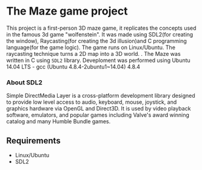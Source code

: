 # The Maze game project

This project is a first-person 3D maze game, it replicates the concepts used in the famous 3d game "wolfenstein". It was made using SDL2(for creating the window), Raycasting(for creating the 3d illusion)and C programming language(for the game logic). The game runs on Linux/Ubuntu. The raycasting technique turns a 2D map into a 3D world.
.
The Maze was written  in C using `SDL2` library. Deveploment was performed using Ubuntu 14.04 LTS - gcc (Ubuntu 4.8.4-2ubuntu1~14.04) 4.8.4

### About SDL2
Simple DirectMedia Layer is a cross-platform development library designed to provide low level access to audio, keyboard, mouse, joystick, and graphics hardware via OpenGL and Direct3D. It is used by video playback software, emulators, and popular games including Valve's award winning catalog and many Humble Bundle games.

## Requirements
- Linux/Ubuntu
- SDL2

